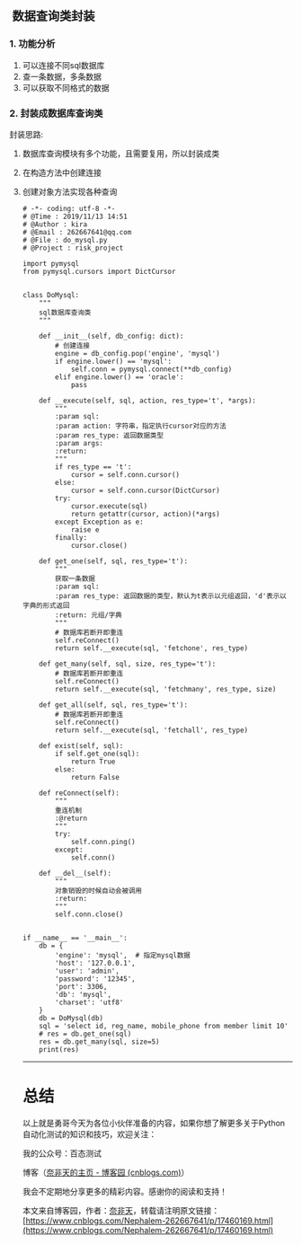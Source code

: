 ##  数据查询类封装

### 1\. 功能分析

1.  可以连接不同sql数据库
2.  查一条数据，多条数据
3.  可以获取不同格式的数据

### 2\. 封装成数据库查询类

封装思路:

1.  数据库查询模块有多个功能，且需要复用，所以封装成类
    
2.  在构造方法中创建连接
    
3.  创建对象方法实现各种查询
    
    ```
    # -*- coding: utf-8 -*-
    # @Time : 2019/11/13 14:51
    # @Author : kira
    # @Email : 262667641@qq.com
    # @File : do_mysql.py
    # @Project : risk_project
    
    import pymysql
    from pymysql.cursors import DictCursor
    
    
    class DoMysql:
        """
        sql数据库查询类
        """
    
        def __init__(self, db_config: dict):
            # 创建连接
            engine = db_config.pop('engine', 'mysql')
            if engine.lower() == 'mysql':
                self.conn = pymysql.connect(**db_config)
            elif engine.lower() == 'oracle':
                pass
    
        def __execute(self, sql, action, res_type='t', *args):
            """
            :param sql:
            :param action: 字符串，指定执行cursor对应的方法
            :param res_type: 返回数据类型
            :param args: 
            :return:
            """
            if res_type == 't':
                cursor = self.conn.cursor()
            else:
                cursor = self.conn.cursor(DictCursor)
            try:
                cursor.execute(sql)
                return getattr(cursor, action)(*args)
            except Exception as e:
                raise e
            finally:
                cursor.close()
    
        def get_one(self, sql, res_type='t'):
            """
            获取一条数据
            :param sql:
            :param res_type: 返回数据的类型，默认为t表示以元组返回，'d'表示以字典的形式返回
            :return: 元组/字典
            """
            # 数据库若断开即重连
            self.reConnect()
            return self.__execute(sql, 'fetchone', res_type)
    
        def get_many(self, sql, size, res_type='t'):
            # 数据库若断开即重连
            self.reConnect()
            return self.__execute(sql, 'fetchmany', res_type, size)
    
        def get_all(self, sql, res_type='t'):
            # 数据库若断开即重连
            self.reConnect()
            return self.__execute(sql, 'fetchall', res_type)
    
        def exist(self, sql):
            if self.get_one(sql):
                return True
            else:
                return False
    
        def reConnect(self):
            """
            重连机制
            :@return
            """
            try:
                self.conn.ping()
            except:
                self.conn()
    
        def __del__(self):
            """
            对象销毁的时候自动会被调用
            :return:
            """
            self.conn.close()
    
    
    if __name__ == '__main__':
        db = {
            'engine': 'mysql',  # 指定mysql数据
            'host': '127.0.0.1',
            'user': 'admin',
            'password': '12345',
            'port': 3306,
            'db': 'mysql',
            'charset': 'utf8'
        }
        db = DoMysql(db)
        sql = 'select id, reg_name, mobile_phone from member limit 10'
        # res = db.get_one(sql)
        res = db.get_many(sql, size=5)
        print(res)
    ```
    
    ***
    
    # 总结
    
    以上就是勇哥今天为各位小伙伴准备的内容，如果你想了解更多关于Python自动化测试的知识和技巧，欢迎关注：
    
    我的公众号：百态测试
    
    博客（[奈非天的主页 - 博客园 (cnblogs.com)](https://home.cnblogs.com/u/Nephalem-262667641)）
    
    我会不定期地分享更多的精彩内容。感谢你的阅读和支持！
    
    本文来自博客园，作者：[奈非天](https://www.cnblogs.com/Nephalem-262667641/)，转载请注明原文链接：[https://www.cnblogs.com/Nephalem-262667641/p/17460169.html](https://www.cnblogs.com/Nephalem-262667641/p/17460169.html)